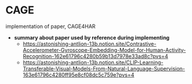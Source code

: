 # CAGE
implementation of paper, CAGE4HAR

- **summary about paper used by reference during implementing**
    - https://astonishing-antlion-13b.notion.site/Contrastive-Accelerometer-Gyroscope-Embedding-Model-for-Human-Activity-Recognition-162e61796c4280b59b13d7978e33ad8c?pvs=4
    - https://astonishing-antlion-13b.notion.site/CLIP-Learning-Transferable-Visual-Models-From-Natural-Language-Supervision-163e61796c4280ff95e8cf08dc5c759e?pvs=4

